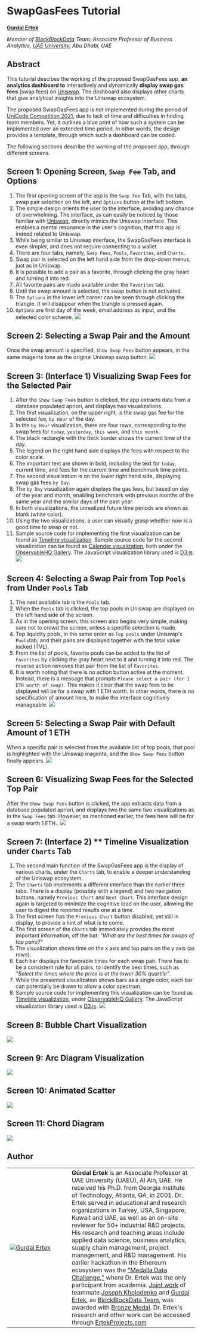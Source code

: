 # SwapGasFees Tutorial

<hline>
</hline>

**[Gurdal Ertek](https://ertekprojects.com)**

_Member of [BlockBlockData](https://blockblockdata.com) Team; Associate Professor of Business Analytics, [UAE University](https://cbe.uaeu.ac.ae/en/departments/analytics/), Abu Dhabi, UAE_

<hline>
</hline>

## Abstract
  
This tutorial descibes the working of the proposed SwapGasFees app, **an analytics dashboard to** interactively and dynamically **display swap gas fees** (swap fees) on [Uniswap](https://uniswap.org). The dashboard also displays other charts that give analytical insights into the Uniswap ecosystem. 

The proposed SwapGasFees app is not implemented during the period of [UniCode Competition 2021](https://unicode.ethglobal.com/), due to lack of time and difficulties in finding team members. Yet, it outlines a blue print of how such a system can be implemented over an extended time period. In other words, the design provides a template, through which such a dashboard can be coded.

The following sections describe the working of the proposed app, through different screens.  

## Screen 1: Opening Screen, `Swap Fee` Tab, and Options
1. The first opening screen of the app is the `Swap Fee` Tab, with the tabs, swap pair selection on the left, and `Options` button at the left bottom. 
2. The simple design orients the user to the interface, avoiding any chance of overwhelming. 
The interface, as can easily be noticed by those familiar with [Uniswap](https://uniswap.com), directly mimics the Uniswap interface. This enables a mental resonance in the user's cognition, that this app is indeed related to Uniswap. 
3. While being similar to Uniswap interface, the SwapGasFees interface is even simpler, and does not require connecting to a wallet.
4. There are four tabs, namely, `Swap Fees`, `Pools`, `Favorites`, and `Charts`. 
5. Swap pair is selected on the left hand side from the drop-down menus, just as in Uniswap.
6. It is possible to add a pair as a favorite, through clicking the gray heart and turning it into red.
7. All favorite pairs are made available under the `Favorites` tab.
8. Until the swap amount is selected, the swap button is not activated.
9. The `Options` in the lower left corner can be seen through clicking the triangle. It will disappear when the triangle is pressed again.
10. `Options` are first day of the week, email address as input, and the selected color scheme.
![](./figures/SwapGasFees_Design_01.png)

## Screen 2: Selecting a Swap Pair and the Amount
Once the swap amount is specified, `Show Swap Fees` button appears, in the same magenta tone as the original Uniswap swap button.
![](./figures/SwapGasFees_Design_02.png)

## Screen 3: (Interface 1) Visualizing Swap Fees for the Selected Pair
1. After the `Show Swap Fees` button is clicked, the app extracts data from a database populated apriori, and displays two visualizations. 
2. The first visualization, on the upper right, is the swap gas fee for the selected fee, `by Hour` of the day. 
3. In the `by Hour` visualization, there are four rows, corresponding to the swap fees for `today`, `yesterday`, `this week`, and `this month`.
4. The black rectangle with the thick border shows the current time of the day.
5. The legend on the right hand side displays the fees with respect to the color scale.
6. The important text are shown in bold, including the text for `today`, current time, and fees for the current time and benchmark time points. 
7. The second visualization is on the lower right hand side, displaying swap gas fees `by Day`. 
8. The `by Day` visualization again displays the gas fees, but based on day of the year and month, enabling benchmark with previous months of the same year and the similar days of the past year.
9. In both visualizations, the unrealized future time periods are shown as blank (white color).
10. Using the two visualizations, a user can visually grasp whether now is a good time to swap or not.
11. Sample source code for implementing the first visualization can be found as [Timeline visualization](https://observablehq.com/@tezzutezzu/world-history-timeline). Sample source code for the second visualization can be found as [Calendar visualization](https://observablehq.com/@d3/calendars), both under the [ObservableHQ Gallery](https://observablehq.com/@d3/gallery). The JavaScript visualization library used is [D3.js](https://d3js.org).
![](./figures/SwapGasFees_Design_03.png)

## Screen 4: Selecting a Swap Pair from Top `Pools` from Under `Pools` Tab
1. The next available tab is the `Pools` tab. 
2. When the `Pools` tab is clicked, the top pools in Uniswap are displayed on the left hand side of the screen. 
3. As in the opening screen, this screen also begins very simple, making sure not to crowd the screen, unless a specific selection is made.
4. Top liquidity pools, in the same order as `Top pools` under Uniswap's `Pools`tab, and their pairs are displayed together with the total value locked (TVL).
5. From the list of pools, favorite pools can be added to the list of `Favorites` by clicking the gray heart next to it and turning it into red. The reverse action removes that pair from the list of `Favorites`.
6. It is worth noting that there is no action button active at the moment. Instead, there is a message that prompts `Please select a pair (for 1 ETH worth of swap)`. This makes it clear that the swap fees to be displayed will be for a swap with 1 ETH worth. In other words, there is no specification of amount here, to make the interface cognitively manageable.
![](./figures/SwapGasFees_Design_04.png)

## Screen 5: Selecting a Swap Pair with Default Amount of 1 ETH
When a specific pair is selected from the available list of top pools, that pool is highlighted with the Uniswap magenta, and the `Show Swap Fees` button finally appears.
![](./figures/SwapGasFees_Design_05.png)

## Screen 6: Visualizing Swap Fees for the Selected Top Pair
After the `Show Swap Fees` button is clicked, the app extracts data from a database populated apriori, and displays two the same two visualizations as in the `Swap Fees` tab. However, as mentioned earlier, the fees here will be for a swap worth 1 ETH.. 
![](./figures/SwapGasFees_Design_06.png)

## Screen 7: (Interface 2) ** Timeline Visualization under `Charts` Tab
1. The second main function of the SwapGasFees app is the display of various charts, under the `Charts` tab, to enable a deeper understanding of the Uniswap ecosystem.
2. The `Charts` tab implements a different interface than the earlier three tabs: There is a display (possibly with a legend) and two navigation buttons, namely `Previous Chart` and `Next Chart`. This interface design again is targeted to minimize the cognitive load on the user, allowing the user to digest the reported results one at a time.
3. The first screen has the `Previous Chart` button disabled, yet still in display, to provide a hint of what is to come.
4. The first screen of the `Charts` tab immediately provides the most important information, off the bat: _"What are the best times for swaps of top pairs?"_
5. The visualization shows time on the x axis and top pairs on the y axis (as rows). 
6. Each bar displays the favorable times for each swap pair. There has to be a consistent rule for all pairs, to identify the best times, such as _"Select the times where the price is at the lower 30% quartile"_.
7. While the presented visualization shows bars as a single color, each bar can potentially be drawn to allow a color spectrum.
8. Sample source code for implementing this visualization can be found as [Timeline visualization](https://observablehq.com/@tezzutezzu/world-history-timeline), under [ObservableHQ Gallery](https://observablehq.com/@d3/gallery). The JavaScript visualization library used is [D3.js](https://d3js.org).
![](./figures/SwapGasFees_Design_07.png)

## Screen 8: Bubble Chart Visualization 

![](./figures/SwapGasFees_Design_08.png)

## Screen 9: Arc Diagram Visualization 

![](./figures/SwapGasFees_Design_09.png)

## Screen 10: Animated Scatter 

![](./figures/SwapGasFees_Design_10.png)

## Screen 11: Chord Diagram 

![](./figures/SwapGasFees_Design_11.png)



## Author

<table>
  <tr>
    <td width=150px><a href="https://www.linkedin.com/in/gurdalertek/" target="_blank"><img src="figures/gurdal-ertek.png" alt="Gurdal Ertek"></a></td>
    <td><b>Gürdal Ertek</b> is an Associate Professor at UAE University (UAEU), Al Ain, UAE. He received his Ph.D. from Georgia Institute of Technology, Atlanta, GA, in 2001. Dr. Ertek served in educational and research organizations in Turkey, USA, Singapore, Kuwait and UAE, as well as an on-site reviewer for 50+ industrial R&D projects. His research and teaching areas include applied data science, business analytics, supply chain management, project management, and R&D management. His earlier hackathon in the Ethereum ecosystem was the <a href="https://ethereum.org/en/eth2/get-involved/medalla-data-challenge/" target="_blank">"Medalla Data Challenge,"</a> where Dr. Ertek was the only participant from academia. <a href="https://blockblockdata.github.io/medalla-data-challenge/" target="_blank">Joint work</a> of teammate <a href="https://www.linkedin.com/in/josephkholodenko/" target="_blank">Joseph Kholodenko</a> and <a href="https://ertekprojects.com/about-dr-gurdal-ertek/" target="_blank">Gurdal Ertek</a>, as <a href="https://blockblockdata.com" target="_blank">BlockBlockData Team</a>, was awarded with <a href="https://blog.ethereum.org/2020/11/17/medalla-data-challenge-results/" target="_blank">Bronze Medal</a>. Dr. Ertek's research and other work can be accessed through <a href="http://ertekprojects.com" target="_blank">ErtekProjects.com</a>  </td>
  </tr>
</table>
